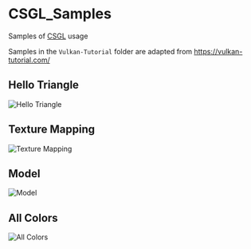 # CSGL_Samples
Samples of [CSGL](https://github.com/rhynodegreat/CSharpGameLibrary) usage

Samples in the `Vulkan-Tutorial` folder are adapted from https://vulkan-tutorial.com/

## Hello Triangle
![Hello Triangle](https://i.imgur.com/MoCM1Uk.png)

## Texture Mapping
![Texture Mapping](https://i.imgur.com/GaSUIWH.png)

## Model
![Model](https://i.imgur.com/Enx7vxO.png)

## All Colors
![All Colors](https://i.imgur.com/b866W2S.png)
